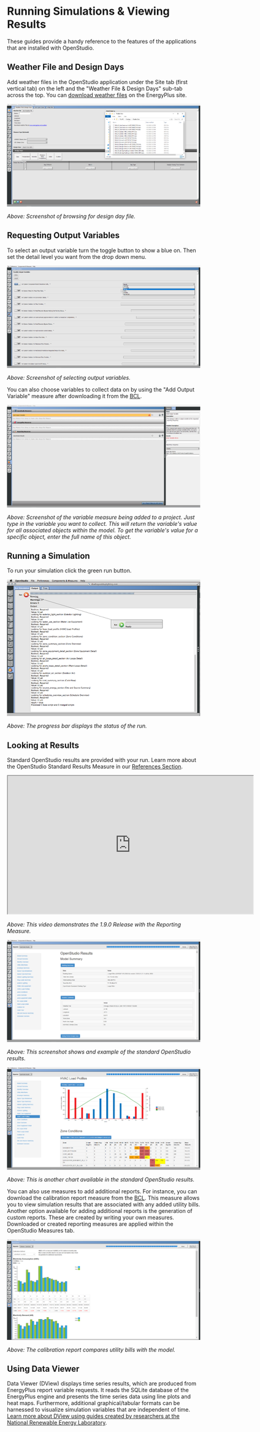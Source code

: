 <h1>Running Simulations & Viewing Results</h1>
These guides provide a handy reference to the features of the applications that are installed with OpenStudio.

## Weather File and Design Days
Add weather files in the OpenStudio application under the Site tab (first vertical tab) on the left and the "Weather File & Design Days" sub-tab across the top. You can [download weather files](https://www.energyplus.net/weather) on the EnergyPlus site.

[![Open DDY File Dialog](img/run/weather_ddy.png "Click to view")](img/run/weather_ddy.png)

*Above: Screenshot of browsing for design day file.*

## Requesting Output Variables
To select an output variable turn the toggle button to show a blue on. Then set the detail level you want from the drop down menu.

[![Output Variables Tab](img/run/output_variables.png "Click to view")](img/run/output_variables.png)

*Above: Screenshot of selecting output variables.*

You can also choose variables to collect data on by using the "Add Output Variable" measure after downloading it from the [BCL](../reference/openstudio_application_interface.md#find-measures-and-find-components).

[![Measures Tab](img/run/variables_measure.png "Click to view")](img/run/variables_measure.png)

*Above: Screenshot of the variable measure being added to a project. Just type in the variable you want to collect. This will return the variable's value for all associated objects within the model. To get the variable's value for a specific object, enter the full name of this object.*

## Running a Simulation
To run your simulation click the green run button. 

[![Run Simulation Tab](img/run/run.png "Click to view")](img/run/run.png)

*Above: The progress bar displays the status of the run.*

## Looking at Results
Standard OpenStudio results are provided with your run. Learn more about the OpenStudio Standard Results Measure in our [References Section](../reference/openstudio_results_measure.md).

<iframe width="640" height="360" src="https://www.youtube.com/embed/PlrWE3ugcdE" allowfullscreen></iframe>

*Above: This video demonstrates the 1.9.0 Release with the Reporting Measure.*

[![Results Summary Tab](img/run/os_results.png "Click to view")](img/run/os_results.png)

*Above: This screenshot shows and example of the standard OpenStudio results.*

[![Results 2 Summary Tab](img/run/reports2.png "Click to view")](img/run/reports2.png)

*Above: This is another chart available in the standard OpenStudio results.*

You can also use measures to add additional reports. For instance, you can download the calibration report measure from the [BCL](../reference/openstudio_application_interface.md#find-measures-and-find-components). This measure allows you to view simulation results that are associated with any added utility bills. Another option available for adding additional reports is the generation of custom reports. These are created by writing your own measures. Downloaded or created reporting measures are applied within the OpenStudio Measures tab.

[![Calibration Report](img/run/calibration_report.png "Click to view")](img/run/calibration_report.png)

*Above: The calibration report compares utility bills with the model.*

## Using Data Viewer
Data Viewer (DView) displays time series results, which are produced from EnergyPlus report variable requests. It reads the SQLite database of the EnergyPlus engine and presents the time series data using line plots and heat maps. Furthermore, additional graphical/tabular formats can be harnessed to visualize simulation variables that are independent of time. [Learn more about DView using guides created by researchers at the National Renewable Energy Laboratory](https://github.com/NREL/wex/wiki/DView).